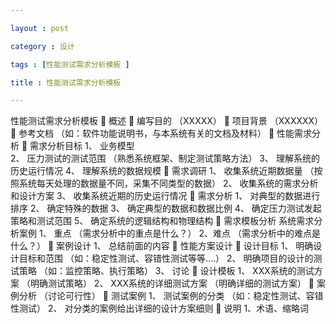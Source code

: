 ```yaml
---

layout : post

category : 设计

tags : [性能测试需求分析模板 ]

title : 性能测试需求分析模板

---
```


性能测试需求分析模板
    	概述
        	编写目的
           （XXXXX）
        	项目背景
            （XXXXXX）
        	参考文档
            （如：软件功能说明书，与本系统有关的文档及材料）
    	性能需求分析
        	需求分析目标
            1、	业务模型  
            2、	压力测试的测试范围 （熟悉系统框架、制定测试策略方法）
            3、	理解系统的历史运行情况
             4、	理解系统的数据规模 
        	需求调研
            1、	收集系统近期数据量 （按照系统每天处理的数据量不同，采集不同类型的数据） 
            2、	收集系统的需求分析和设计方案
            3、	收集系统近期的历史运行情况
        	需求分析
            1、	对典型的数据进行排序
            2、	确定特殊的数据
            3、	确定典型的数据和数据比例
            4、	确定压力测试发起策略和测试范围
            5、	确定系统的逻辑结构和物理结构
        	需求模板分析
            系统需求分析案例
                1、	重点 （需求分析中的重点是什么？） 
                2、难点 （需求分析中的难点是什么？） 
        	案例设计
            1、	总结前面的内容
    	性能方案设计
        	设计目标
            1、	明确设计目标和范围 （如：稳定性测试、容错性测试等等….） 
            2、	明确项目的设计的测试策略 （如：监控策略、执行策略） 
            3、	讨论
        	设计模板
            1、	XXX系统的测试方案 （明确测试策略） 
            2、	XXX系统的详细测试方案 （明确详细的测试方案） 
        	案例分析
            （讨论可行性）
        	测试案例
            1、	测试案例的分类 （如：稳定性测试、容错性测试） 
            2、	对分类的案例给出详细的设计方案细则
    	说明
        1、术语、缩略词
